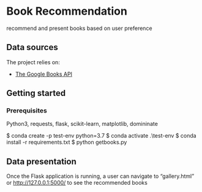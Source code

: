 # Book Recommendation

recommend and present books based on user preference

## Data sources

The project relies on:
* [The Google Books API](https://developers.google.com/books)

## Getting started

### Prerequisites

Python3, requests, flask, scikit-learn, matplotlib, domininate

$ conda create -p test-env python=3.7
$ conda activate .\test-env
$ conda install -r requirements.txt
$ python getbooks.py

## Data presentation
Once the Flask application is running, a user can navigate to “gallery.html” or http://127.0.0.1:5000/ to see the recommended books
